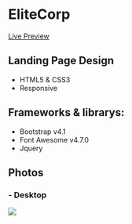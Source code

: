 # EliteCorp
[Live Preview](https://ahmedali5696.github.io/resume/projects/elite-corp/)

## Landing Page Design

- HTML5 & CSS3
- Responsive

## Frameworks & librarys:
- Bootstrap v4.1
- Font Awesome v4.7.0
- Jquery

## Photos
### - Desktop
![](https://github.com/ahmedali5696/MyProjects/blob/master/Elite/Desktop.png)
